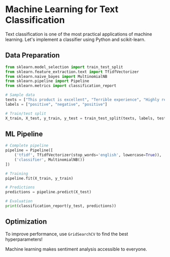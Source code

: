 # Machine Learning for Text Classification

Text classification is one of the most practical applications of machine learning. Let's implement a classifier using Python and scikit-learn.

## Data Preparation

```python
from sklearn.model_selection import train_test_split
from sklearn.feature_extraction.text import TfidfVectorizer
from sklearn.naive_bayes import MultinomialNB
from sklearn.pipeline import Pipeline
from sklearn.metrics import classification_report

# Sample data
texts = ["This product is excellent", "Terrible experience", "Highly recommend"]
labels = ["positive", "negative", "positive"]

# Train/test split
X_train, X_test, y_train, y_test = train_test_split(texts, labels, test_size=0.2)
```

## ML Pipeline

```python
# Complete pipeline
pipeline = Pipeline([
    ('tfidf', TfidfVectorizer(stop_words='english', lowercase=True)),
    ('classifier', MultinomialNB())
])

# Training
pipeline.fit(X_train, y_train)

# Predictions
predictions = pipeline.predict(X_test)

# Evaluation
print(classification_report(y_test, predictions))
```

## Optimization

To improve performance, use `GridSearchCV` to find the best hyperparameters!

Machine learning makes sentiment analysis accessible to everyone.
